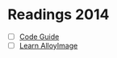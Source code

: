 Readings 2014
=============


* [ ] [Code Guide](Code-Guide.md)
* [ ] [Learn AlloyImage](Learn-AlloyImage.md)
